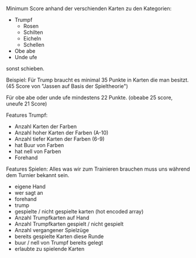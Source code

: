 Minimum Score anhand der verschienden Karten zu den Kategorien:

- Trumpf
    - Rosen
    - Schilten
    - Eicheln
    - Schellen
- Obe abe
- Unde ufe

sonst schieben.

Beispiel: Für Trump braucht es minimal 35 Punkte in Karten die man besitzt. (45 Score von "Jassen auf Basis der Spieltheorie")

Für obe abe oder unde ufe mindestens 22 Punkte. (obeabe 25 score, uneufe 21 Score)

Features Trumpf:
- Anzahl Karten der Farben
- Anzahl hoher Karten der Farben (A-10)
- Anzahl tiefer Karten der Farben (6-9)
- hat Buur von Farben
- hat nell von Farben
- Forehand


Features Spielen:
Alles was wir zum Trainieren brauchen muss uns während dem Turnier bekannt sein.
- eigene Hand
- wer sagt an
- forehand
- trump
- gespielte / nicht gespielte karten (hot encoded array)
- Anzahl Trumpfkarten auf Hand
- Anzahl Trumpfkarten gespielt / nicht gespielt
- Anzahl vergangener Spielzüge
- bereits gespielte Karten diese Runde
- buur / nell von Trumpf bereits gelegt
- erlaubte zu spielende Karten